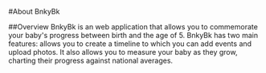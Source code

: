 #About BnkyBk

##Overview
BnkyBk is an web application that allows you to commemorate your baby's progress between birth and the age of 5. BnkyBk has two main features: allows you to create a timeline to which you can add events and upload photos. It also allows you to measure your baby as they grow, charting their progress against national averages.